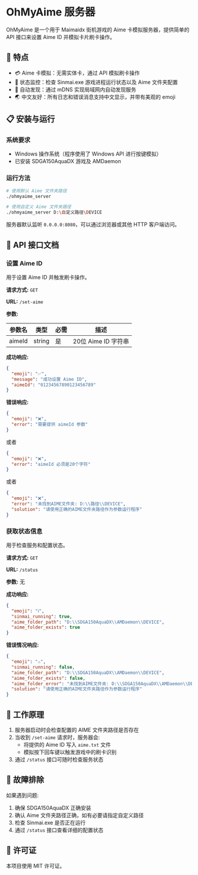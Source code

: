 # OhMyAime 服务器

OhMyAime 是一个用于 Maimaidx 街机游戏的 Aime 卡模拟服务器，提供简单的 API 接口来设置 Aime ID 并模拟卡片刷卡操作。

## 🌟 特点

- 💳 Aime 卡模拟：无需实体卡，通过 API 模拟刷卡操作
- 🔄 状态监控：检查 Sinmai.exe 游戏进程运行状态以及 Aime 文件夹配置
- 🔎 自动发现：通过 mDNS 实现局域网内自动发现服务
- 🌏 中文友好：所有日志和错误消息支持中文显示，并带有美观的 emoji

## 📋 安装与运行

### 系统要求

- Windows 操作系统（程序使用了 Windows API 进行按键模拟）
- 已安装 SDGA150AquaDX 游戏及 AMDaemon

### 运行方法

```bash
# 使用默认 Aime 文件夹路径
./ohmyaime_server

# 使用自定义 Aime 文件夹路径
./ohmyaime_server D:\自定义路径\DEVICE
```

服务器默认监听 `0.0.0.0:8080`，可以通过浏览器或其他 HTTP 客户端访问。

## 🚀 API 接口文档

### 设置 Aime ID

用于设置 Aime ID 并触发刷卡操作。

**请求方式:** `GET`

**URL:** `/set-aime`

**参数:**

| 参数名   | 类型     | 必需 | 描述                      |
|----------|----------|------|---------------------------|
| aimeId   | string   | 是   | 20位 Aime ID 字符串       |

**成功响应:**

```json
{
  "emoji": "✅",
  "message": "成功设置 Aime ID",
  "aimeId": "01234567890123456789"
}
```

**错误响应:**

```json
{
  "emoji": "❌",
  "error": "需要提供 aimeId 参数"
}
```

或者

```json
{
  "emoji": "❌",
  "error": "aimeId 必须是20个字符"
}
```

或者

```json
{
  "emoji": "❌",
  "error": "未找到AIME文件夹: D:\\路径\\DEVICE",
  "solution": "请使用正确的AIME文件夹路径作为参数运行程序"
}
```

### 获取状态信息

用于检查服务和配置状态。

**请求方式:** `GET`

**URL:** `/status`

**参数:** 无

**成功响应:**

```json
{
  "emoji": "ℹ️",
  "sinmai_running": true,
  "aime_folder_path": "D:\\SDGA150AquaDX\\AMDaemon\\DEVICE",
  "aime_folder_exists": true
}
```

**错误情况响应:**

```json
{
  "emoji": "⚠️",
  "sinmai_running": false,
  "aime_folder_path": "D:\\SDGA150AquaDX\\AMDaemon\\DEVICE",
  "aime_folder_exists": false,
  "aime_folder_error": "未找到AIME文件夹: D:\\SDGA150AquaDX\\AMDaemon\\DEVICE",
  "solution": "请使用正确的AIME文件夹路径作为参数运行程序"
}
```

## 📝 工作原理

1. 服务器启动时会检查配置的 AIME 文件夹路径是否存在
2. 当收到 `/set-aime` 请求时，服务器会:
   - 将提供的 Aime ID 写入 `aime.txt` 文件
   - 模拟按下回车键以触发游戏中的刷卡识别
3. 通过 `/status` 接口可随时检查服务状态

## 🔧 故障排除

如果遇到问题:

1. 确保 SDGA150AquaDX 正确安装
2. 确认 Aime 文件夹路径正确，如有必要请指定自定义路径
3. 检查 Sinmai.exe 是否正在运行
4. 通过 `/status` 接口查看详细的配置状态

## 📜 许可证

本项目使用 MIT 许可证。
